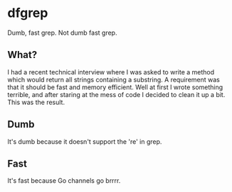 # dfgrep
Dumb, fast grep. Not dumb fast grep.

## What?
I had a recent technical interview where I was asked to write a method which would return all strings containing a substring. A requirement was that it should be fast and memory efficient. Well at first I wrote something terrible, and after staring at the mess of code I decided to clean it up a bit. This was the result.

## Dumb
It's dumb because it doesn't support the 're' in grep.

## Fast
It's fast because Go channels go brrrr.